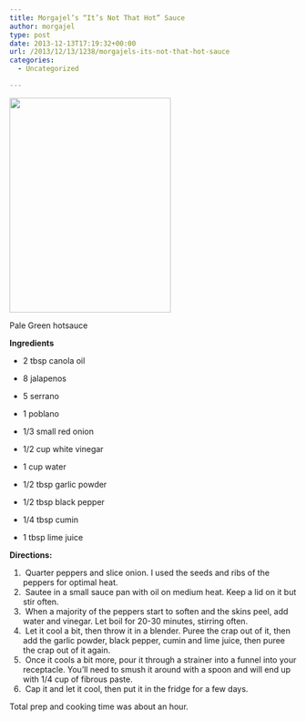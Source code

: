 ```yaml
---
title: Morgajel’s “It’s Not That Hot” Sauce
author: morgajel
type: post
date: 2013-12-13T17:19:32+00:00
url: /2013/12/13/1238/morgajels-its-not-that-hot-sauce
categories:
  - Uncategorized

---
```

<div style="width: 293px" class="wp-caption alignright">
  <img loading="lazy" decoding="async" alt="" src="https://lh5.googleusercontent.com/-Gr2blgCZdXU/UpJH9S7CrII/AAAAAAAAIcM/dXSvvE8YuGw/w472-h629-no/IMG_20131124_133628.jpg" width="283" height="377" />
  
  <p class="wp-caption-text">
    Pale Green hotsauce
  </p>
</div>

**Ingredients**

  * 2 tbsp canola oil
  * 8 jalapenos
  * 5 serrano
  * 1 poblano
  * 1/3 small red onion

  * 1/2 cup white vinegar
  * 1 cup water

  * 1/2 tbsp garlic powder
  * 1/2 tbsp black pepper
  * 1/4 tbsp cumin
  * 1 tbsp lime juice

**Directions:**

  1.  Quarter peppers and slice onion. I used the seeds and ribs of the peppers for optimal heat.
  2.  Sautee in a small sauce pan with oil on medium heat. Keep a lid on it but stir often.
  3.  When a majority of the peppers start to soften and the skins peel, add water and vinegar. Let boil for 20-30 minutes, stirring often.
  4.  Let it cool a bit, then throw it in a blender. Puree the crap out of it, then add the garlic powder, black pepper, cumin and lime juice, then puree the crap out of it again.
  5.  Once it cools a bit more, pour it through a strainer into a funnel into your receptacle. You&#8217;ll need to smush it around with a spoon and will end up with 1/4 cup of fibrous paste.
  6.  Cap it and let it cool, then put it in the fridge for a few days.

Total prep and cooking time was about an hour.